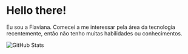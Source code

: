 # Hello there!
Eu sou a Flaviana. Comecei a me interessar pela área da tecnologia recentemente, então não tenho muitas habilidades ou conhecimentos.

![GitHub Stats](https://github-readme-stats.vercel.app/api?username=angg3lica&theme=transparent&bg_color=000&border_color=30A3DC&show_icons=true&icon_color=30A3DC&title_color=E94D5F&text_color=FFF)
